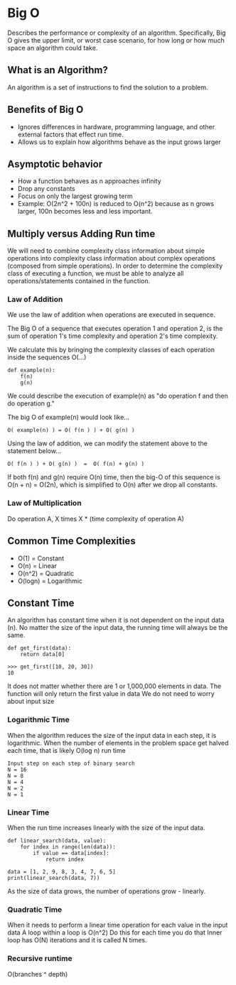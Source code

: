 # Big O
Describes the performance or complexity of an algorithm. 
Specifically, Big O gives the upper limit, or worst case scenario, for how long or how much space an algorithm could take.  

## What is an Algorithm?
An algorithm is a set of instructions to find the solution to a problem. 

## Benefits of Big O
- Ignores differences in hardware, programming language, and other external factors that effect run time. 
- Allows us to explain how algorithms behave as the input grows larger

## Asymptotic behavior
- How a function behaves as n approaches infinity
- Drop any constants
- Focus on only the largest growing term
- Example: O(2n^2 + 100n) is reduced to O(n^2) because as n grows larger, 100n becomes less and less important. 

## Multiply versus Adding Run time
We will need to combine complexity class information about simple operations into complexity class information about complex operations (composed from simple operations).
In order to determine the complexity class of executing a function, we must be able to analyze all operations/statements contained in the function. 

### Law of Addition 
We use the law of addition when operations are executed in sequence.

The Big O of a sequence that executes operation 1 and operation 2, is the sum of operation 1's time complexity and operation 2's time complexity. 

We calculate this by bringing the complexity classes of each operation inside the sequences O(...)

```
def example(n):
    f(n)
    g(n)
```
We could describe the execution of example(n) as "do operation f and then do operation g." 

The big O of example(n) would look like...
```
O( example(n) ) = O( f(n ) ) + O( g(n) )
```
Using the law of addition, we can modify the statement above to the statement below...
```
O( f(n ) ) + O( g(n) )  =  O( f(n) + g(n) )
```
If both f(n) and g(n) require O(n) time, then the big-O of this sequence is O(n + n) = O(2n), which is simplified to O(n) after we drop all constants. 

### Law of Multiplication
Do operation A, X times
X * (time complexity of operation A)

## Common Time Complexities
- O(1) = Constant 
- O(n) = Linear 
- O(n^2) = Quadratic 
- O(logn) = Logarithmic 

## Constant Time
An algorithm has constant time when it is not dependent on the input data (n).
No matter the size of the input data, the running time will always be the same.
```
def get_first(data):
    return data[0]

>>> get_first([10, 20, 30])
10
```
It does not matter whether there are 1 or 1,000,000 elements in data. 
The function will only return the first value in data
We do not need to worry about input size

### Logarithmic Time
When the algorithm reduces the size of the input data in each step, it is logarithmic. 
When the number of elements in the problem space get halved each time, that is likely O(log n) run time
```
Input step on each step of binary search
N = 16
N = 8
N = 4
N = 2
N = 1
```

### Linear Time
When the run time increases linearly with the size of the input data.
```
def linear_search(data, value):
    for index in range(len(data)):
        if value == data[index]:
            return index

data = [1, 2, 9, 8, 3, 4, 7, 6, 5]
print(linear_search(data, 7))
```
As the size of data grows, the number of operations grow - linearly.


### Quadratic Time
When it needs to perform a linear time operation for each value in the input data
A loop within a loop is O(n^2)
Do this for each time you do that
Inner loop has O(N) iterations and it is called N times.

### Recursive runtime
O(branches ^ depth)
